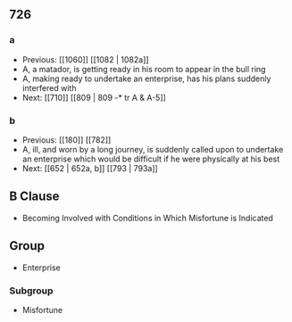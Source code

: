## 726
### a
- Previous: [[1060]] [[1082 | 1082a]] 
- A, a matador, is getting ready in his room to appear in the bull ring
- A, making ready to undertake an enterprise, has his plans suddenly interfered with
- Next: [[710]] [[809 | 809 -* tr A &amp; A-5]] 

### b
- Previous: [[180]] [[782]] 
- A, ill, and worn by a long journey, is suddenly called upon to undertake an enterprise which would be difficult if he were physically at his best
- Next: [[652 | 652a, b]] [[793 | 793a]] 

## B Clause
- Becoming Involved with Conditions in Which Misfortune is Indicated

## Group
- Enterprise

### Subgroup
- Misfortune

